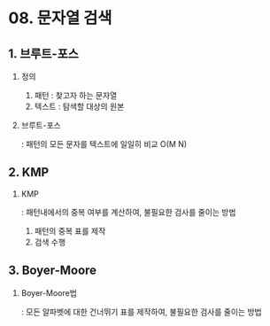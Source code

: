 # 08. 문자열 검색

## 1. 브루트-포스

1. 정의
    1. 패턴 : 찾고자 하는 문자열
    2. 텍스트 : 탐색할 대상의 원본

1. 브루트-포스
    
    : 패턴의 모든 문자를 텍스트에 일일히 비교 O(M N)
    

## 2. KMP

1. KMP
    
    : 패턴내에서의 중복 여부를 계산하여, 불필요한 검사를 줄이는 방법
    
    1. 패턴의 중복 표를 제작
    2. 검색 수행

## 3. Boyer-Moore

1. Boyer-Moore법
    
    : 모든 알파벳에 대한 건너뛰기 표를 제작하여, 불필요한 검사를 줄이는 방법